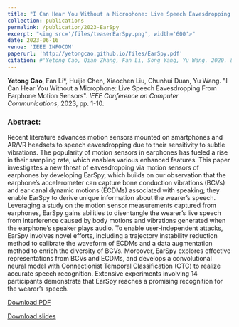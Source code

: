 ```yaml
---
title: "I Can Hear You Without a Microphone: Live Speech Eavesdropping From Earphone Motion Sensors"
collection: publications
permalink: /publication/2023-EarSpy
excerpt: "<img src='/files/teaserEarSpy.png', width='600'>"
date: 2023-06-16
venue: 'IEEE INFOCOM'
paperurl: 'http://yetongcao.github.io/files/EarSpy.pdf'
citation: #'Yetong Cao, Qian Zhang, Fan Li, Song Yang, Yu Wang. 2020. &quot;EarAce: Empowering Versatile Acoustic Sensing via Earable Active Noise Cancellation Platform.&quot; <i>Proceedings of the ACM on Interactive, Mobile, Wearable and Ubiquitous Technologies</i>. 7(2), 1-23.'
---
```

**Yetong Cao**, Fan Li*, Huijie Chen, Xiaochen Liu, Chunhui Duan, Yu Wang. "I Can Hear You Without a Microphone: Live Speech Eavesdropping From Earphone Motion Sensors". _IEEE Conference on Computer Communications_, 2023, pp. 1-10.

### Abstract:
Recent literature advances motion sensors mounted on smartphones and AR/VR headsets to speech eavesdropping due to their sensitivity to subtle vibrations. The popularity of motion sensors in earphones has fueled a rise in their sampling rate, which enables various enhanced features. This paper investigates a new threat of eavesdropping via motion sensors of earphones by developing EarSpy, which builds on our observation that the earphone’s accelerometer can capture bone conduction vibrations (BCVs) and ear canal dynamic motions (ECDMs) associated with speaking; they enable EarSpy to derive unique information about the wearer’s speech. Leveraging a study on the motion sensor measurements captured from earphones, EarSpy gains abilities to disentangle the wearer’s live speech from interference caused by body motions and vibrations generated when the earphone’s speaker plays audio. To enable user-independent attacks, EarSpy involves novel efforts, including a trajectory instability reduction method to calibrate the waveform of ECDMs and a data augmentation method to enrich the diversity of BCVs. Moreover, EarSpy explores effective representations from BCVs and ECDMs, and develops a convolutional neural model with Connectionist Temporal Classification (CTC) to realize accurate speech recognition. Extensive experiments involving 14 participants demonstrate that EarSpy reaches a promising recognition for the wearer’s speech.

[<ins>Download PDF</ins>](../files/EarSpy.pdf) 

[<ins>Download slides</ins>](../files/EarSpy.pptx)

